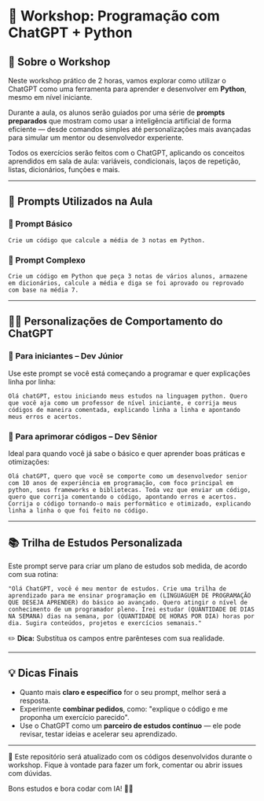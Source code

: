 # 🧠 Workshop: Programação com ChatGPT + Python

## 📌 Sobre o Workshop

Neste workshop prático de 2 horas, vamos explorar como utilizar o ChatGPT como uma ferramenta para aprender e desenvolver em **Python**, mesmo em nível iniciante.

Durante a aula, os alunos serão guiados por uma série de **prompts preparados** que mostram como usar a inteligência artificial de forma eficiente — desde comandos simples até personalizações mais avançadas para simular um mentor ou desenvolvedor experiente.

Todos os exercícios serão feitos com o ChatGPT, aplicando os conceitos aprendidos em sala de aula: variáveis, condicionais, laços de repetição, listas, dicionários, funções e mais.

---

## 🚀 Prompts Utilizados na Aula

### 🧮 Prompt Básico
```
Crie um código que calcule a média de 3 notas em Python.
```

### 🧾 Prompt Complexo
```
Crie um código em Python que peça 3 notas de vários alunos, armazene em dicionários, calcule a média e diga se foi aprovado ou reprovado com base na média 7.
```

---

## 🧑‍🏫 Personalizações de Comportamento do ChatGPT

### 👶 Para iniciantes – Dev Júnior
Use este prompt se você está começando a programar e quer explicações linha por linha:
```
Olá chatGPT, estou iniciando meus estudos na linguagem python. Quero que você aja como um professor de nível iniciante, e corrija meus códigos de maneira comentada, explicando linha a linha e apontando meus erros e acertos.
```

### 🧠 Para aprimorar códigos – Dev Sênior
Ideal para quando você já sabe o básico e quer aprender boas práticas e otimizações:
```
Olá chatGPT, quero que você se comporte como um desenvolvedor senior com 10 anos de experiência em programação, com foco principal em python, seus frameworks e bibliotecas. Toda vez que enviar um código, quero que corrija comentando o código, apontando erros e acertos. Corrija o código tornando-o mais performático e otimizado, explicando linha a linha o que foi feito no código.
```

---

## 📚 Trilha de Estudos Personalizada

Este prompt serve para criar um plano de estudos sob medida, de acordo com sua rotina:
```
"Olá ChatGPT, você é meu mentor de estudos. Crie uma trilha de aprendizado para me ensinar programação em (LINGUAGUEM DE PROGRAMAÇÃO QUE DESEJA APRENDER) do básico ao avançado. Quero atingir o nível de conhecimento de um programador pleno. Irei estudar (QUANTIDADE DE DIAS NA SEMANA) dias na semana, por (QUANTIDADE DE HORAS POR DIA) horas por dia. Sugira conteúdos, projetos e exercícios semanais."
```

✏️ **Dica:** Substitua os campos entre parênteses com sua realidade.

---

## 💡 Dicas Finais

- Quanto mais **claro e específico** for o seu prompt, melhor será a resposta.
- Experimente **combinar pedidos**, como: "explique o código e me proponha um exercício parecido".
- Use o ChatGPT como um **parceiro de estudos contínuo** — ele pode revisar, testar ideias e acelerar seu aprendizado.

---

📁 Este repositório será atualizado com os códigos desenvolvidos durante o workshop. Fique à vontade para fazer um fork, comentar ou abrir issues com dúvidas.

Bons estudos e bora codar com IA! 🚀🐍
